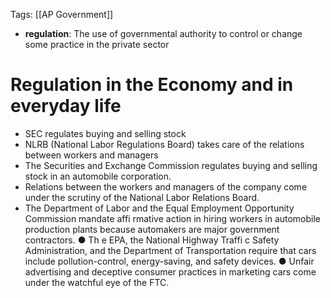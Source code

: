 Tags: [[AP Government]]

- **regulation**: The use of governmental authority to control or change some practice in the private sector

# Regulation in the Economy and in everyday life
- SEC regulates buying and selling stock 
- NLRB (National Labor Regulations Board) takes care of the relations between workers and managers
-  The Securities and Exchange Commission regulates buying and selling stock in an automobile corporation. 
-  Relations between the workers and managers of the company come under the scrutiny of the National Labor Relations Board. 
-  The Department of Labor and the Equal Employment Opportunity Commission mandate affi rmative action in hiring workers in automobile production plants because automakers are major government contractors. ● Th e EPA, the National Highway Traffi c Safety Administration, and the Department of Transportation require that cars include pollution-control, energy-saving, and safety devices. ● Unfair advertising and deceptive consumer practices in marketing cars come under the watchful eye of the FTC.